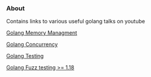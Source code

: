 ### About

Contains links to various useful golang talks on youtube

[Golang Memory Managment](https://youtu.be/G1SP9uDJD0g?t=9)

[Golang Concurrency](https://www.youtube.com/watch?v=PAUjYyBfELk)

[Golang Testing](https://youtu.be/8hQG7QlcLBk)

[Golang Fuzz testing >= 1.18](https://www.youtube.com/watch?v=7KWPiRq3ZYI)

